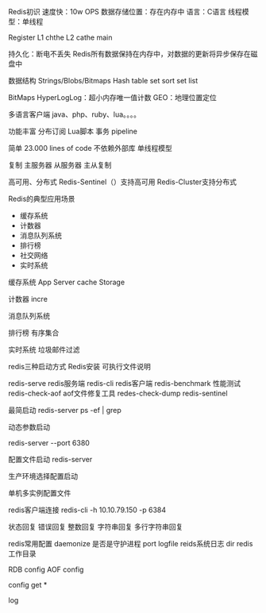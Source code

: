 Redis初识
速度快：10w OPS
数据存储位置：存在内存中
语言：C语言
线程模型：单线程

Register
L1  chthe
L2 cathe
main

持久化：断电不丢失
Redis所有数据保持在内存中，对数据的更新将异步保存在磁盘中

数据结构
Strings/Blobs/Bitmaps
Hash table
set
sort set
list

BitMaps
HyperLogLog：超小内存唯一值计数
GEO：地理位置定位

多语言客户端
java、php、ruby、lua。。。。

功能丰富
分布订阅
Lua脚本
事务
pipeline

简单
23.000 lines of code
不依赖外部库
单线程模型

复制
主服务器 从服务器
主从复制

高可用、分布式
Redis-Sentinel（）支持高可用
Redis-Cluster支持分布式

Redis的典型应用场景
- 缓存系统
- 计数器
- 消息队列系统
- 排行榜
- 社交网络
- 实时系统

缓存系统
App Server
cache
Storage

计数器
incre

消息队列系统


排行榜
有序集合

实时系统
垃圾邮件过滤


redis三种启动方式
Redis安装
可执行文件说明

redis-serve redis服务端
redis-cli redis客户端
redis-benchmark 性能测试
redis-check-aof aof文件修复工具
redes-check-dump
redis-sentinel

最简启动
redis-server
ps -ef | grep

动态参数启动

redis-server --port 6380

配置文件启动
redis-server 

生产环境选择配置启动

单机多实例配置文件


redis客户端连接
redis-cli -h 10.10.79.150 -p 6384

状态回复
错误回复
整数回复
字符串回复
多行字符串回复

redis常用配置
daemonize 是否是守护进程
port 
logfile reids系统日志
dir redis工作目录

RDB config
AOF config


config get *

log





